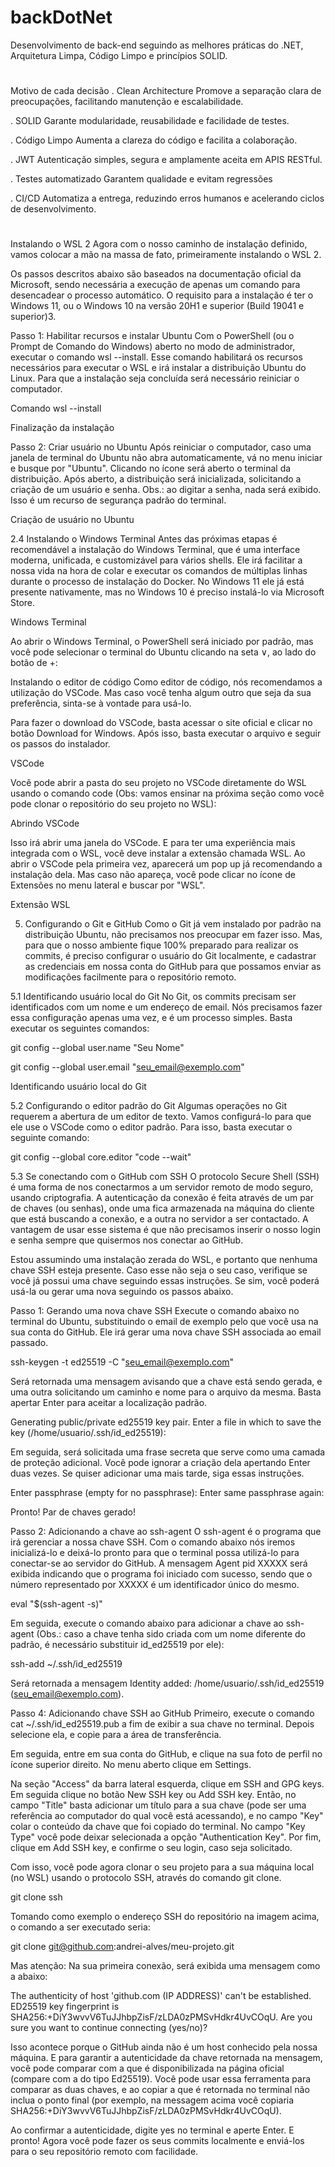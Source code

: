 # backDotNet

Desenvolvimento de back-end seguindo as melhores práticas do .NET, Arquitetura Limpa, Código Limpo e princípios SOLID.

#

Motivo de cada decisão
. Clean Architecture
Promove a separação clara de preocupações, facilitando manutenção e escalabilidade.

. SOLID
Garante modularidade, reusabilidade e facilidade de testes.

. Código Limpo
Aumenta a clareza do código e facilita a colaboração.

. JWT
Autenticação simples, segura e amplamente aceita em APIS RESTful.

. Testes automatizado
Garantem qualidade e evitam regressões

. CI/CD
Automatiza a entrega, reduzindo erros humanos e acelerando ciclos de desenvolvimento.

#

Instalando o WSL 2
Agora com o nosso caminho de instalação definido, vamos colocar a mão na massa de fato, primeiramente instalando o WSL 2.

Os passos descritos abaixo são baseados na documentação oficial da Microsoft, sendo necessária a execução de apenas um comando para desencadear o processo automático. O requisito para a instalação é ter o Windows 11, ou o Windows 10 na versão 20H1 e superior (Build 19041 e superior)3.

Passo 1: Habilitar recursos e instalar Ubuntu
Com o PowerShell (ou o Prompt de Comando do Windows) aberto no modo de administrador, executar o comando wsl --install. Esse comando habilitará os recursos necessários para executar o WSL e irá instalar a distribuição Ubuntu do Linux. Para que a instalação seja concluída será necessário reiniciar o computador.

Comando wsl --install

Finalização da instalação

Passo 2: Criar usuário no Ubuntu
Após reiniciar o computador, caso uma janela de terminal do Ubuntu não abra automaticamente, vá no menu iniciar e busque por "Ubuntu". Clicando no ícone será aberto o terminal da distribuição. Após aberto, a distribuição será inicializada, solicitando a criação de um usuário e senha. Obs.: ao digitar a senha, nada será exibido. Isso é um recurso de segurança padrão do terminal.

Criação de usuário no Ubuntu

2.4 Instalando o Windows Terminal
Antes das próximas etapas é recomendável a instalação do Windows Terminal, que é uma interface moderna, unificada, e customizável para vários shells. Ele irá facilitar a nossa vida na hora de colar e executar os comandos de múltiplas linhas durante o processo de instalação do Docker. No Windows 11 ele já está presente nativamente, mas no Windows 10 é preciso instalá-lo via Microsoft Store.

Windows Terminal

Ao abrir o Windows Terminal, o PowerShell será iniciado por padrão, mas você pode selecionar o terminal do Ubuntu clicando na seta ∨, ao lado do botão de +:

Instalando o editor de código
Como editor de código, nós recomendamos a utilização do VSCode. Mas caso você tenha algum outro que seja da sua preferência, sinta-se à vontade para usá-lo.

Para fazer o download do VSCode, basta acessar o site oficial e clicar no botão Download for Windows. Após isso, basta executar o arquivo e seguir os passos do instalador.

VSCode

Você pode abrir a pasta do seu projeto no VSCode diretamente do WSL usando o comando code <nome-da-pasta> (Obs: vamos ensinar na próxima seção como você pode clonar o repositório do seu projeto no WSL):

Abrindo VSCode

Isso irá abrir uma janela do VSCode. E para ter uma experiência mais integrada com o WSL, você deve instalar a extensão chamada WSL. Ao abrir o VSCode pela primeira vez, aparecerá um pop up já recomendando a instalação dela. Mas caso não apareça, você pode clicar no ícone de Extensões no menu lateral e buscar por "WSL".

Extensão WSL

5. Configurando o Git e GitHub
   Como o Git já vem instalado por padrão na distribuição Ubuntu, não precisamos nos preocupar em fazer isso. Mas, para que o nosso ambiente fique 100% preparado para realizar os commits, é preciso configurar o usuário do Git localmente, e cadastrar as credenciais em nossa conta do GitHub para que possamos enviar as modificações facilmente para o repositório remoto.

5.1 Identificando usuário local do Git
No Git, os commits precisam ser identificados com um nome e um endereço de email. Nós precisamos fazer essa configuração apenas uma vez, e é um processo simples. Basta executar os seguintes comandos:

git config --global user.name "Seu Nome"

git config --global user.email "seu_email@exemplo.com"

Identificando usuário local do Git

5.2 Configurando o editor padrão do Git
Algumas operações no Git requerem a abertura de um editor de texto. Vamos configurá-lo para que ele use o VSCode como o editor padrão. Para isso, basta executar o seguinte comando:

git config --global core.editor "code --wait"

5.3 Se conectando com o GitHub com SSH
O protocolo Secure Shell (SSH) é uma forma de nos conectarmos a um servidor remoto de modo seguro, usando criptografia. A autenticação da conexão é feita através de um par de chaves (ou senhas), onde uma fica armazenada na máquina do cliente que está buscando a conexão, e a outra no servidor a ser contactado. A vantagem de usar esse sistema é que não precisamos inserir o nosso login e senha sempre que quisermos nos conectar ao GitHub.

Estou assumindo uma instalação zerada do WSL, e portanto que nenhuma chave SSH esteja presente. Caso esse não seja o seu caso, verifique se você já possui uma chave seguindo essas instruções. Se sim, você poderá usá-la ou gerar uma nova seguindo os passos abaixo.

Passo 1: Gerando uma nova chave SSH
Execute o comando abaixo no terminal do Ubuntu, substituindo o email de exemplo pelo que você usa na sua conta do GitHub. Ele irá gerar uma nova chave SSH associada ao email passado.

ssh-keygen -t ed25519 -C "seu_email@exemplo.com"

Será retornada uma mensagem avisando que a chave está sendo gerada, e uma outra solicitando um caminho e nome para o arquivo da mesma. Basta apertar Enter para aceitar a localização padrão.

Generating public/private ed25519 key pair.
Enter a file in which to save the key (/home/usuario/.ssh/id_ed25519):

Em seguida, será solicitada uma frase secreta que serve como uma camada de proteção adicional. Você pode ignorar a criação dela apertando Enter duas vezes. Se quiser adicionar uma mais tarde, siga essas instruções.

Enter passphrase (empty for no passphrase):
Enter same passphrase again:

Pronto! Par de chaves gerado!

Passo 2: Adicionando a chave ao ssh-agent
O ssh-agent é o programa que irá gerenciar a nossa chave SSH. Com o comando abaixo nós iremos inicializá-lo e deixá-lo pronto para que o terminal possa utilizá-lo para conectar-se ao servidor do GitHub. A mensagem Agent pid XXXXX será exibida indicando que o programa foi iniciado com sucesso, sendo que o número representado por XXXXX é um identificador único do mesmo.

eval "$(ssh-agent -s)"

Em seguida, execute o comando abaixo para adicionar a chave ao ssh-agent (Obs.: caso a chave tenha sido criada com um nome diferente do padrão, é necessário substituir id_ed25519 por ele):

ssh-add ~/.ssh/id_ed25519

Será retornada a mensagem Identity added: /home/usuario/.ssh/id_ed25519 (seu_email@exemplo.com).

Passo 4: Adicionando chave SSH ao GitHub
Primeiro, execute o comando cat ~/.ssh/id_ed25519.pub a fim de exibir a sua chave no terminal. Depois selecione ela, e copie para a área de transferência.

Em seguida, entre em sua conta do GitHub, e clique na sua foto de perfil no ícone superior direito. No menu aberto clique em Settings.

Na seção "Access" da barra lateral esquerda, clique em SSH and GPG keys. Em seguida clique no botão New SSH key ou Add SSH key. Então, no campo "Title" basta adicionar um título para a sua chave (pode ser uma referência ao computador do qual você está acessando), e no campo "Key" colar o conteúdo da chave que foi copiado do terminal. No campo "Key Type" você pode deixar selecionada a opção "Authentication Key". Por fim, clique em Add SSH key, e confirme o seu login, caso seja solicitado.

Com isso, você pode agora clonar o seu projeto para a sua máquina local (no WSL) usando o protocolo SSH, através do comando git clone.

git clone ssh

Tomando como exemplo o endereço SSH do repositório na imagem acima, o comando a ser executado seria:

git clone git@github.com:andrei-alves/meu-projeto.git

Mas atenção: Na sua primeira conexão, será exibida uma mensagem como a abaixo:

The authenticity of host 'github.com (IP ADDRESS)' can't be established.
ED25519 key fingerprint is SHA256:+DiY3wvvV6TuJJhbpZisF/zLDA0zPMSvHdkr4UvCOqU.
Are you sure you want to continue connecting (yes/no)?

Isso acontece porque o GitHub ainda não é um host conhecido pela nossa máquina. E para garantir a autenticidade da chave retornada na mensagem, você pode comparar com a que é disponibilizada na página oficial (compare com a do tipo Ed25519). Você pode usar essa ferramenta para comparar as duas chaves, e ao copiar a que é retornada no terminal não inclua o ponto final (por exemplo, na messagem acima você copiaria SHA256:+DiY3wvvV6TuJJhbpZisF/zLDA0zPMSvHdkr4UvCOqU).

Ao confirmar a autenticidade, digite yes no terminal e aperte Enter. E pronto! Agora você pode fazer os seus commits localmente e enviá-los para o seu repositório remoto com facilidade.

#
